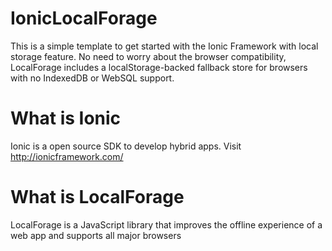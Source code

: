 # IonicLocalForage
This is a simple template to get started with the Ionic Framework with local storage feature. 
No need to worry about the browser compatibility, LocalForage includes a localStorage-backed fallback store for browsers with no IndexedDB or WebSQL support.

# What is Ionic
Ionic is a open source SDK to develop hybrid apps. Visit http://ionicframework.com/

# What is LocalForage
LocalForage is a JavaScript library that improves the offline experience of a web app and supports all major browsers
